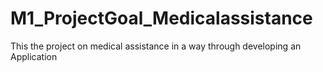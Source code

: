# M1_ProjectGoal_Medicalassistance
This the project on medical assistance in a way through developing an Application
